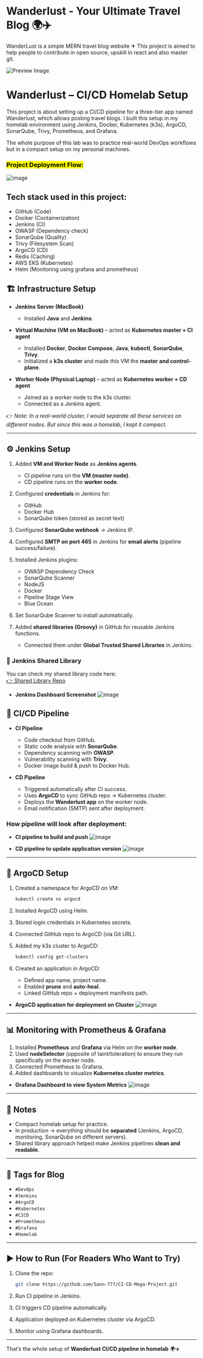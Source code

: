 # Wanderlust - Your Ultimate Travel Blog 🌍✈️

WanderLust is a simple MERN travel blog website ✈ This project is aimed to help people to contribute in open source, upskill in react and also master git.

![Preview Image](https://github.com/krishnaacharyaa/wanderlust/assets/116620586/17ba9da6-225f-481d-87c0-5d5a010a9538)

# Wanderlust – CI/CD Homelab Setup

This project is about setting up a CI/CD pipeline for a three-tier app named Wanderlust, which allows posting travel blogs. I built this setup in my homelab environment using Jenkins, Docker, Kubernetes (k3s), ArgoCD, SonarQube, Trivy, Prometheus, and Grafana.

The whole purpose of this lab was to practice real-world DevOps workflows but in a compact setup on my personal machines.

### <mark>Project Deployment Flow:</mark>
![image](screenshots/Workflow.png)

## Tech stack used in this project:
- GitHub (Code)
- Docker (Containerization)
- Jenkins (CI)
- OWASP (Dependency check)
- SonarQube (Quality)
- Trivy (Filesystem Scan)
- ArgoCD (CD)
- Redis (Caching)
- AWS EKS (Kubernetes)
- Helm (Monitoring using grafana and prometheus)

## 🏗️ Infrastructure Setup

* **Jenkins Server (MacBook)**

  * Installed **Java** and **Jenkins**.

* **Virtual Machine (VM on MacBook)** – acted as **Kubernetes master + CI agent**

  * Installed **Docker**, **Docker Compose**, **Java**, **kubectl**, **SonarQube**, **Trivy**.
  * Initialized a **k3s cluster** and made this VM the **master and control-plane**.

* **Worker Node (Physical Laptop)** – acted as **Kubernetes worker + CD agent**

  * Joined as a worker node to the k3s cluster.
  * Connected as a Jenkins agent.

👉 *Note: In a real-world cluster, I would separate all these services on different nodes. But since this was a homelab, I kept it compact.*

---

## ⚙️ Jenkins Setup

1. Added **VM and Worker Node** as **Jenkins agents**.

   * CI pipeline runs on the **VM (master node)**.
   * CD pipeline runs on the **worker node**.

2. Configured **credentials** in Jenkins for:

   * GitHub
   * Docker Hub
   * SonarQube token (stored as secret text)

3. Configured **SonarQube webhook** → Jenkins IP.

4. Configured **SMTP on port 465** in Jenkins for **email alerts** (pipeline success/failure).

5. Installed Jenkins plugins:

   * OWASP Dependency Check
   * SonarQube Scanner
   * NodeJS
   * Docker
   * Pipeline Stage View
   * Blue Ocean

6. Set SonarQube Scanner to install automatically.

7. Added **shared libraries (Groovy)** in GitHub for reusable Jenkins functions.

   * Connected them under **Global Trusted Shared Libraries** in Jenkins.

### 🔗 Jenkins Shared Library

You can check my shared library code here:  
[👉 Shared Library Repo](https://github.com/Sann-777/Jenkins-shared-libraries)

- <b>Jenkins Dashboard Screenshot</b>
![image](screenshots/Jenkins_Dashboard.png)

## 🔐 CI/CD Pipeline

* **CI Pipeline**

  * Code checkout from GitHub.
  * Static code analysis with **SonarQube**.
  * Dependency scanning with **OWASP**.
  * Vulnerability scanning with **Trivy**.
  * Docker image build & push to Docker Hub.

* **CD Pipeline**

  * Triggered automatically after CI success.
  * Uses **ArgoCD** to sync GitHub repo → Kubernetes cluster.
  * Deploys the **Wanderlust app** on the worker node.
  * Email notification (SMTP) sent after deployment.

### How pipeline will look after deployment:
- <b>CI pipeline to build and push</b>
![image](screenshots/Jenkins_CI.png)

- <b>CD pipeline to update application version</b>
![image](screenshots/Jenkins_CD.png)

---

## 🚀 ArgoCD Setup

1. Created a namespace for ArgoCD on VM:

   ```bash
   kubectl create ns argocd
   ```

2. Installed ArgoCD using Helm.

3. Stored login credentials in Kubernetes secrets.

4. Connected GitHub repo to ArgoCD (via Git URL).

5. Added my k3s cluster to ArgoCD:

   ```bash
   kubectl config get-clusters
   ```

6. Created an application in ArgoCD:

   * Defined app name, project name.
   * Enabled **prune** and **auto-heal**.
   * Linked GitHub repo + deployment manifests path.

- <b>ArgoCD application for deployment on Cluster</b>
![image](https://github.com/user-attachments/assets/1ea9d486-656e-40f1-804d-2651efb54cf6)

---

## 📊 Monitoring with Prometheus & Grafana

1. Installed **Prometheus** and **Grafana** via Helm on the **worker node**.
2. Used **nodeSelector** (opposite of taint/toleration) to ensure they run specifically on the worker node.
3. Connected Prometheus to Grafana.
4. Added dashboards to visualize **Kubernetes cluster metrics**.

- <b>Grafana Dashboard to view System Metrics</b>
![image](screenshots/Grafana.png)
---

## 📝 Notes

* Compact homelab setup for practice.
* In production → everything should be **separated** (Jenkins, ArgoCD, monitoring, SonarQube on different servers).
* Shared library approach helped make Jenkins pipelines **clean and readable**.

---

## 📌 Tags for Blog

* `#DevOps`
* `#Jenkins`
* `#ArgoCD`
* `#Kubernetes`
* `#CICD`
* `#Prometheus`
* `#Grafana`
* `#Homelab`

---

## ▶️ How to Run (For Readers Who Want to Try)

1. Clone the repo:

   ```bash
   git clone https://github.com/Sann-777/CI-CD-Mega-Project.git
   ```

2. Run CI pipeline in Jenkins.

3. CI triggers CD pipeline automatically.

4. Application deployed on Kubernetes cluster via ArgoCD.

5. Monitor using Grafana dashboards.

---

That’s the whole setup of **Wanderlust CI/CD pipeline in homelab** 🌍✈️